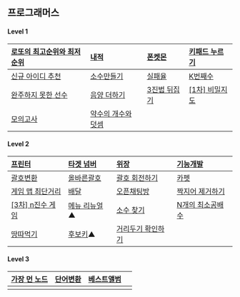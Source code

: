 ## 프로그래머스

#### Level 1

| [로또의 최고순위와 최저순위](https://programmers.co.kr/learn/courses/30/lessons/77484)             | [내적](https://programmers.co.kr/learn/courses/30/lessons/70128?language=javascript)               | [폰켓몬](https://programmers.co.kr/learn/courses/30/lessons/1845?language=javascript)        | [키패드 누르기](https://programmers.co.kr/learn/courses/30/lessons/67256?language=javascript)  |
| :------------------------------------------------------------------------------------------------- | :------------------------------------------------------------------------------------------------- | :------------------------------------------------------------------------------------------- | :--------------------------------------------------------------------------------------------- |
| [신규 아이디 추천](https://programmers.co.kr/learn/courses/30/lessons/72410?language=javascript)   | [소수만들기](https://programmers.co.kr/learn/courses/30/lessons/12977?language=javascript)         | [실패율](https://programmers.co.kr/learn/courses/30/lessons/42889)                           | [K번째수 ](https://programmers.co.kr/learn/courses/30/lessons/42748?language=javascript)       |
| [완주하지 못한 선수](https://programmers.co.kr/learn/courses/30/lessons/42576?language=javascript) | [음양 더하기](https://programmers.co.kr/learn/courses/30/lessons/76501?language=javascript)        | [3진법 뒤집기](https://programmers.co.kr/learn/courses/30/lessons/68935?language=javascript) | [[1차] 비밀지도](https://programmers.co.kr/learn/courses/30/lessons/17681?language=javascript) |
| [모의고사](https://programmers.co.kr/learn/courses/30/lessons/42840?language=javascript)           | [약수의 개수와 덧셈](https://programmers.co.kr/learn/courses/30/lessons/77884?language=javascript) |                                                                                              |                                                                                                |

#### Level 2

| [프린터](https://programmers.co.kr/learn/courses/30/lessons/42587?language=javascript)           | [타겟 넘버](https://programmers.co.kr/learn/courses/30/lessons/43165?language=javascript)    | [위장](https://programmers.co.kr/learn/courses/30/lessons/42578?language=javascript)              | [기능개발](https://programmers.co.kr/learn/courses/30/lessons/42586?language=javascript)          |
| :----------------------------------------------------------------------------------------------- | :------------------------------------------------------------------------------------------- | :------------------------------------------------------------------------------------------------ | :------------------------------------------------------------------------------------------------ |
| [괄호변환](https://programmers.co.kr/learn/courses/30/lessons/60058?language=javascript)         | [올바른괄호](https://programmers.co.kr/learn/courses/30/lessons/12909)                       | [괄호 회전하기](https://programmers.co.kr/learn/courses/30/lessons/76502?language=javascript)     | [카펫](https://programmers.co.kr/learn/courses/30/lessons/42842?language=javascript)              |
| [게임 맵 최단거리](https://programmers.co.kr/learn/courses/30/lessons/1844)                      | [배달](https://programmers.co.kr/learn/courses/30/lessons/12978?language=javascript)         | [오픈채팅방](https://programmers.co.kr/learn/courses/30/lessons/42888?language=javascript)        | [짝지어 제거하기](https://programmers.co.kr/learn/courses/30/lessons/12973)                       |
| [[3차] n진수 게임](https://programmers.co.kr/learn/courses/30/lessons/17687?language=javascript) | [메뉴 리뉴얼](https://programmers.co.kr/learn/courses/30/lessons/72411?language=javascript)▲ | [소수 찾기](https://programmers.co.kr/learn/courses/30/lessons/42839?language=javascript)         | [N개의 최소공배수](https://programmers.co.kr/learn/courses/30/lessons/12953?language=javascript#) |
| [땅따먹기](https://programmers.co.kr/learn/courses/30/lessons/12913?language=javascript)         | [후보키](https://programmers.co.kr/learn/courses/30/lessons/42890?language=javascript)▲      | [거리두기 확인하기](https://programmers.co.kr/learn/courses/30/lessons/81302?language=javascript) |                                                                                                   |

#### Level 3

| [가장 먼 노드](https://programmers.co.kr/learn/courses/30/lessons/49189?language=javascript) | [단어변환](https://programmers.co.kr/learn/courses/30/lessons/43163?language=javascript) | [베스트앨범](https://programmers.co.kr/learn/courses/30/lessons/42579?language=javascript) |     |
| :------------------------------------------------------------------------------------------- | :--------------------------------------------------------------------------------------- | :----------------------------------------------------------------------------------------- | :-- |
|                                                                                              |                                                                                          |                                                                                            |     |

